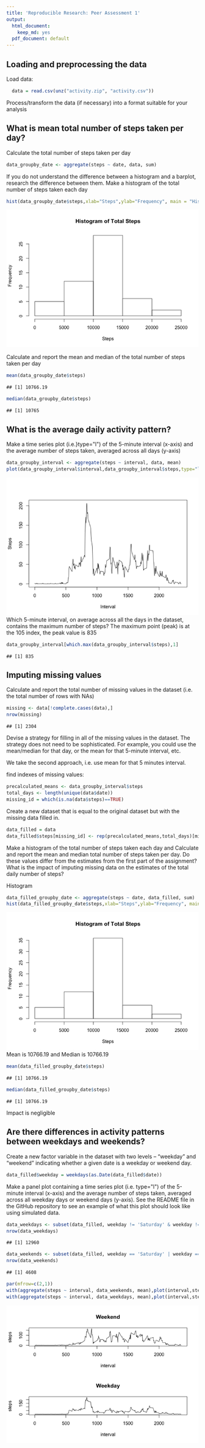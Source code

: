 ```yaml
---
title: 'Reproducible Research: Peer Assessment 1'
output:
  html_document:
    keep_md: yes
  pdf_document: default
---
```



## Loading and preprocessing the data
Load data:

```r
  data = read.csv(unz("activity.zip", "activity.csv"))
```
Process/transform the data (if necessary) into a format suitable for your analysis


## What is mean total number of steps taken per day?
Calculate the total number of steps taken per day

```r
data_groupby_date <- aggregate(steps ~ date, data, sum)
```

If you do not understand the difference between a histogram and a barplot, research the difference between them. Make a histogram of the total number of steps taken each day

```r
hist(data_groupby_date$steps,xlab="Steps",ylab="Frequency", main = "Histogram of Total Steps")
```

![](PA1_files/figure-html/unnamed-chunk-3-1.png)<!-- -->

Calculate and report the mean and median of the total number of steps taken per day

```r
mean(data_groupby_date$steps)
```

```
## [1] 10766.19
```

```r
median(data_groupby_date$steps)
```

```
## [1] 10765
```

## What is the average daily activity pattern?

Make a time series plot (i.e.}type="l") of the 5-minute interval (x-axis) and the average number of steps taken, averaged across all days (y-axis)

```r
data_groupby_interval <- aggregate(steps ~ interval, data, mean)
plot(data_groupby_interval$interval,data_groupby_interval$steps,type="l",xlab="Interval",ylab="Steps")
```

![](PA1_files/figure-html/unnamed-chunk-5-1.png)<!-- -->
Which 5-minute interval, on average across all the days in the dataset, contains the maximum number of steps?
The maximum point (peak) is at the 105 index, the peak value is 835

```r
data_groupby_interval[which.max(data_groupby_interval$steps),1]
```

```
## [1] 835
```

## Imputing missing values

Calculate and report the total number of missing values in the dataset (i.e. the total number of rows with NAs)

```r
missing <- data[!complete.cases(data),]
nrow(missing)
```

```
## [1] 2304
```
Devise a strategy for filling in all of the missing values in the dataset. The strategy does not need to be sophisticated. For example, you could use the mean/median for that day, or the mean for that 5-minute interval, etc.

We take the second approach, i.e. use mean for that 5 minutes interval.

find indexes of missing values:

```r
precalculated_means <- data_groupby_interval$steps
total_days <- length(unique(data$date))
missing_id = which(is.na(data$steps)==TRUE)
```

Create a new dataset that is equal to the original dataset but with the missing data filled in.

```r
data_filled = data
data_filled$steps[missing_id] <- rep(precalculated_means,total_days)[missing_id]
```

Make a histogram of the total number of steps taken each day and Calculate and report the mean and median total number of steps taken per day. Do these values differ from the estimates from the first part of the assignment? What is the impact of imputing missing data on the estimates of the total daily number of steps?

Histogram

```r
data_filled_groupby_date <- aggregate(steps ~ date, data_filled, sum)
hist(data_filled_groupby_date$steps,xlab="Steps",ylab="Frequency", main = "Histogram of Total Steps")
```

![](PA1_files/figure-html/unnamed-chunk-10-1.png)<!-- -->
Mean is 10766.19 and Median is 10766.19

```r
mean(data_filled_groupby_date$steps)
```

```
## [1] 10766.19
```

```r
median(data_filled_groupby_date$steps)
```

```
## [1] 10766.19
```
Impact is negligible
## Are there differences in activity patterns between weekdays and weekends?
Create a new factor variable in the dataset with two levels – “weekday” and “weekend” indicating whether a given date is a weekday or weekend day.

```r
data_filled$weekday = weekdays(as.Date(data_filled$date))
```

Make a panel plot containing a time series plot (i.e. type="l") of the 5-minute interval (x-axis) and the average number of steps taken, averaged across all weekday days or weekend days (y-axis). See the README file in the GitHub repository to see an example of what this plot should look like using simulated data.

```r
data_weekdays <- subset(data_filled, weekday != 'Saturday' & weekday != 'Sunday')
nrow(data_weekdays)
```

```
## [1] 12960
```

```r
data_weekends <- subset(data_filled, weekday == 'Saturday' | weekday == 'Sunday')
nrow(data_weekends)
```

```
## [1] 4608
```

```r
par(mfrow=c(2,1))
with(aggregate(steps ~ interval, data_weekends, mean),plot(interval,steps,type="l",main="Weekend"))
with(aggregate(steps ~ interval, data_weekdays, mean),plot(interval,steps,type="l",main="Weekday"))
```

![](PA1_files/figure-html/unnamed-chunk-13-1.png)<!-- -->



